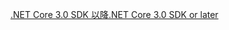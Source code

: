 [<span data-ttu-id="1e26f-101">.NET Core 3.0 SDK 以降</span><span class="sxs-lookup"><span data-stu-id="1e26f-101">.NET Core 3.0 SDK or later</span></span>](https://dotnet.microsoft.com/download/dotnet-core/3.0)
